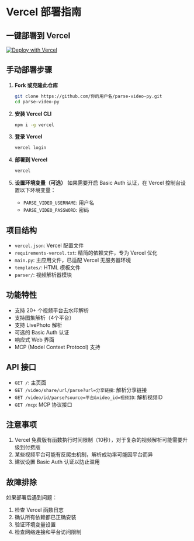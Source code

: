# Vercel 部署指南

## 一键部署到 Vercel

[![Deploy with Vercel](https://vercel.com/button)](https://vercel.com/new/clone?repository-url=https://github.com/你的用户名/parse-video-py)

## 手动部署步骤

1. **Fork 或克隆此仓库**
   ```bash
   git clone https://github.com/你的用户名/parse-video-py.git
   cd parse-video-py
   ```

2. **安装 Vercel CLI**
   ```bash
   npm i -g vercel
   ```

3. **登录 Vercel**
   ```bash
   vercel login
   ```

4. **部署到 Vercel**
   ```bash
   vercel
   ```

5. **设置环境变量（可选）**
   如果需要开启 Basic Auth 认证，在 Vercel 控制台设置以下环境变量：
   - `PARSE_VIDEO_USERNAME`: 用户名
   - `PARSE_VIDEO_PASSWORD`: 密码

## 项目结构

- `vercel.json`: Vercel 配置文件
- `requirements-vercel.txt`: 精简的依赖文件，专为 Vercel 优化
- `main.py`: 主应用文件，已适配 Vercel 无服务器环境
- `templates/`: HTML 模板文件
- `parser/`: 视频解析器模块

## 功能特性

- 支持 20+ 个视频平台去水印解析
- 支持图集解析（4个平台）
- 支持 LivePhoto 解析
- 可选的 Basic Auth 认证
- 响应式 Web 界面
- MCP (Model Context Protocol) 支持

## API 接口

- `GET /`: 主页面
- `GET /video/share/url/parse?url=分享链接`: 解析分享链接
- `GET /video/id/parse?source=平台&video_id=视频ID`: 解析视频ID
- `GET /mcp`: MCP 协议接口

## 注意事项

1. Vercel 免费版有函数执行时间限制（10秒），对于复杂的视频解析可能需要升级到付费版
2. 某些视频平台可能有反爬虫机制，解析成功率可能因平台而异
3. 建议设置 Basic Auth 认证以防止滥用

## 故障排除

如果部署后遇到问题：

1. 检查 Vercel 函数日志
2. 确认所有依赖都已正确安装
3. 验证环境变量设置
4. 检查网络连接和平台访问限制
